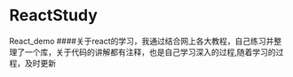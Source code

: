 # ReactStudy
React_demo
####关于react的学习，我通过结合网上各大教程，自己练习并整理了一个库，关于代码的讲解都有注释，也是自己学习深入的过程,随着学习的过程，及时更新
